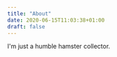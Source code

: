 ```yaml
---
title: "About"
date: 2020-06-15T11:03:38+01:00
draft: false
---
```

I'm just a humble hamster collector.
